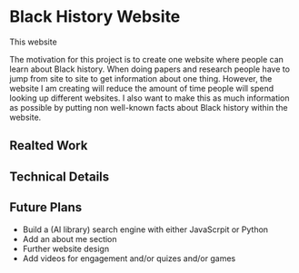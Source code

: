 # Black History Website

This website 

The motivation for this project is to create one website where people can learn about Black history. When doing papers and research people have to jump from site to site to get information about one thing. However, the website I am creating will reduce the amount of time people will spend looking up different websites. I also want to make this as much information as possible by putting non well-known facts about Black history within the website.

## Realted Work

## Technical Details

## Future Plans
- Build a (AI library) search engine with either JavaScrpit or Python
- Add an about me section
- Further website design
- Add videos for engagement and/or quizes and/or games
